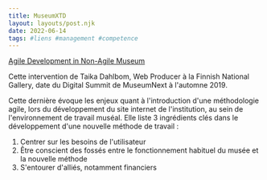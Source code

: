 ```yaml
---
title: MuseumXTD
layout: layouts/post.njk
date: 2022-06-14
tags: #liens #management #competence
---
```



[Agile Development in Non-Agile Museum](https://www.museumnext.com/article/agile-development-in-non-agile-museum/)

Cette intervention de Taika Dahlbom, Web Producer à la Finnish National Gallery, date du Digital Summit de MuseumNext à l'automne 2019. 

Cette dernière évoque les enjeux quant à l'introduction d'une méthodologie agile, lors du développement du site internet de l'institution, au sein de l'environnement de travail muséal. 
Elle liste 3 ingrédients clés dans le développement d'une nouvelle méthode de travail : 
1. Centrer sur les besoins de l'utilisateur
2. Être conscient des fossés entre le fonctionnement habituel du musée et la nouvelle méthode
3. S'entourer d'alliés, notamment financiers

